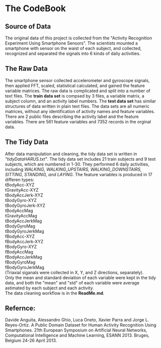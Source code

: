 # The CodeBook  
##  Source of Data  
The original data of this project is collected from the "Activity Recognition Experiment Using Smartphone Sensors". The scientists mounted a smartphone with sensor on the waist of each subject, and collected, recognized and separated the signals into 6 kinds of daliy activities.  

## The Raw Data
The smartphone sensor collected accelerometer and gyroscope signals, then applied FFT, scaled, statistical calculated, and gained the feature variable matrices. The raw data is complicated and split into a number of text files. The **train data set** is compsed by 3 files, a variable matrix, a subject column, and an activity label numbers. The **test data set** has similar structures of data written in plain text files. The data sets are all numeric matrices, without any identification of activity names and feature variables. There are 2 public files describing the activity label and the feature variables. There are 561 feature variables and 7352 records in the orginal data.

## The Tidy Data
After data manipulation and cleaning, the tidy data set is written in *"tidyDataHARUS.txt"*. The tidy data set includes 21 train subjects and 9 test subjects, which are numbered in 1-30. They performed 6 daily activities, including *WALKING, WALKING_UPSTAIRS, WALKING_DOWNSTAIRS, SITTING, STANDING, and LAYING*. The feature variables is produced in 17 differen types:  
tBodyAcc-XYZ  
tGravityAcc-XYZ  
tBodyAccJerk-XYZ  
tBodyGyro-XYZ  
tBodyGyroJerk-XYZ  
tBodyAccMag  
tGravityAccMag  
tBodyAccJerkMag  
tBodyGyroMag  
tBodyGyroJerkMag  
fBodyAcc-XYZ  
fBodyAccJerk-XYZ  
fBodyGyro-XYZ  
fBodyAccMag  
fBodyAccJerkMag  
fBodyGyroMag  
fBodyGyroJerkMag  
(Triaxial siganals were collected in X, Y, and Z directions, separately).  
Only the mean and standard deviation of each variable were kept in the tidy data, and both the "mean" and "std" of each variable were average astimated by each subject and each activity.  
The data cleaning workflow is in the **ReadMe.md**.  



## Refernce:  
Davide Anguita, Alessandro Ghio, Luca Oneto, Xavier Parra and Jorge L. Reyes-Ortiz. A Public Domain Dataset for Human Activity Recognition Using Smartphones. 21th European Symposium on Artificial Neural Networks, Computational Intelligence and Machine Learning, ESANN 2013. Bruges, Belgium 24-26 April 2013.

